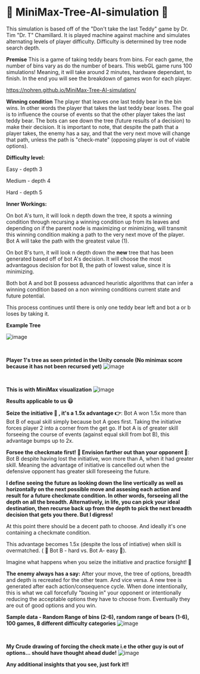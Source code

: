 # :evergreen_tree: MiniMax-Tree-AI-simulation :robot:
This simulation is based off of the "Don't take the last Teddy" game by Dr. Tim "Dr. T" Chamillard.  It is played machine against machine and simulates alternating levels of player difficulty.  Difficulty is determined by tree node search depth.

**Premise**
This is a game of taking teddy bears from bins.  For each game, the number of bins vary as do the number of bears.  This webGL game runs 100 simulations! Meaning, it will take around 2 minutes, hardware dependant, to finish.  In the end you will see the breakdown of games won for each player.

https://nohren.github.io/MiniMax-Tree-AI-simulation/

**Winning condition**
The player that leaves one last teddy bear in the bin wins.  In other words the player that takes the last teddy bear loses.  The goal is to influence the course of events so that the other player takes the last teddy bear.  The bots can see down the tree (future results of a decision) to make their decision.  It is important to note, that despite the path that a player takes, the enemy has a say, and that the very next move will change that path, unless the path is "check-mate" (opposing player is out of viable options).



**Difficulty level:**
 
 Easy - depth 3 
 
 Medium - depth 4 
 
 Hard - depth 5

**Inner Workings:**

On bot A's turn, it will look n depth down the tree, it spots a winning condition through recursing a winning condition up from its leaves and depending on if the parent node is maximizing or minimizing, will transmit this winning condition making a path to the very next move of the player.  Bot A will take the path with the greatest value (1).

On bot B's turn, it will look n depth down the **new** tree that has been generated based off of bot A's decision.  It will choose the most advantagous decision for bot B, the path of lowest value, since it is minimizing.

Both bot A and bot B possess advanced heuristic algorithms that can infer a winning condition based on a non winning conditions current state and future potential.

This process continues until there is only one teddy bear left and bot a or b loses by taking it.

**Example Tree**

![image](https://drive.google.com/uc?export=view&id=1TmYRmUjQyiRQUbEfTMYjeanQE0k1RhO5)

<p>&nbsp;</p>

**Player 1's tree as seen printed in the Unity console (No minimax score because it has not been recursed yet)**
![image](https://drive.google.com/uc?export=view&id=1MukVgZ-4hZ0awSCrFkiOw6OVIGLXYBFj)

<p>&nbsp;</p>

**This is with MiniMax visualization**
![image](https://drive.google.com/uc?export=view&id=1ClKM6nRTqeKxNnG0Jk3NiNLcaJEmr8vO)




**Results applicable to us :smiley:**


**Seize the initiative :runner: , it's a 1.5x advantage :point_right:**: Bot A won 1.5x more than Bot B of equal skill simply because bot A goes first.  Taking the initiative forces player 2 into a corner from the get go.  If bot A is of greater skill forseeing the course of events (against equal skill from bot B), this advantage bumps up to 2x.


**Forsee the checkmate first! :raising_hand: Envision farther out than your opponent :see_no_evil:**: Bot B despite having lost the initiative, won more than A, when it had greater skill.  Meaning the advantage of initiative is cancelled out when the defensive opponent has greater skill foreseeing the future.

**I define seeing the future as looking down the line vertically as well as horizontally on the next possible move and assesing each action and result for a future checkmate condition. In other words, forseeing all the depth on all the breadth.  Alternatively, in life, you can pick your ideal destination, then recurse back up from the depth to pick the next breadth decision that gets you there. But I digress!**

At this point there should be a decent path to choose. And ideally it's one containing a checkmate condition. 

This advantage becomes 1.5x (despite the loss of intiative) when skill is overmatched. ( :robot: Bot B - hard vs. Bot A- easy :see_no_evil:).  

Imagine what happens when you seize the initiative and practice forsight! :metal:

**The enemy always has a say:** After your move, the tree of options, breadth and depth is recreated for the other team. And vice versa. A new tree is generated after each action/consequence cycle.  When done intentionally, this is what we call forcefully "boxing in" your opponent or intentionally reducing the acceptable options they have to choose from. Eventually they are out of good options and you win.

**Sample data - Random Range of bins (2-6), random range of bears (1-6), 100 games, 8 different difficulty categories**
![image](https://drive.google.com/uc?export=view&id=1yb47WSTStES85KPqYH2O5dN5fWrn9fgr)

<p>&nbsp;</p>

**My Crude drawing of forcing the check mate i.e the other guy is out of options... should have thought ahead dude!**
![image](https://drive.google.com/uc?export=view&id=1g8EQ5cubcqwOBaRYJs4h8uaUj6msO1DI)

**Any additional insights that you see, just fork it!!**
